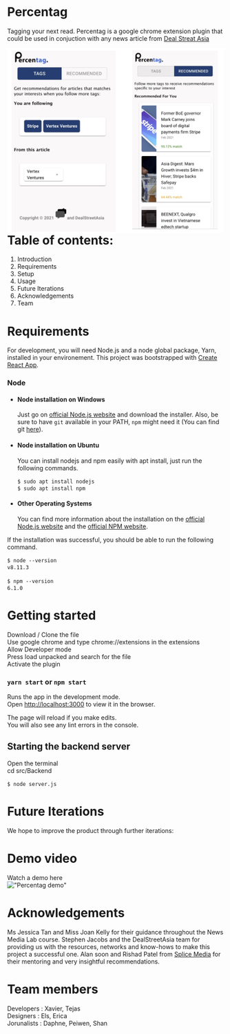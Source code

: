 # Percentag
Tagging your next read.
Percentag is a google chrome extension plugin that could be used in conjuction with any news article from [Deal Streat Asia](https://www.dealstreetasia.com)


<img src="./public/images/githubImg.jpg"
     alt="Percentag screen grabs"
     style="float: left; margin-right: 10px;" />


# Table of contents:

1. Introduction
2. Requirements
3. Setup
4. Usage
5. Future Iterations
6. Acknowledgements
7. Team

# Requirements 
For development, you will need Node.js and a node global package, Yarn, installed in your environement.
This project was bootstrapped with [Create React App](https://github.com/facebook/create-react-app).
### Node
- #### Node installation on Windows

  Just go on [official Node.js website](https://nodejs.org/) and download the installer.
Also, be sure to have `git` available in your PATH, `npm` might need it (You can find git [here](https://git-scm.com/)).

- #### Node installation on Ubuntu

  You can install nodejs and npm easily with apt install, just run the following commands.

      $ sudo apt install nodejs
      $ sudo apt install npm

- #### Other Operating Systems
  You can find more information about the installation on the [official Node.js website](https://nodejs.org/) and the [official NPM website](https://npmjs.org/).

If the installation was successful, you should be able to run the following command.

    $ node --version
    v8.11.3

    $ npm --version
    6.1.0


# Getting started
Download / Clone the file </br>
Use google chrome and type chrome://extensions in the extensions</br>
Allow Developer mode</br>
Press load unpacked and search for the file</br>
Activate the plugin</br>

### `yarn start` or `npm start`

Runs the app in the development mode.\
Open [http://localhost:3000](http://localhost:3000) to view it in the browser.

The page will reload if you make edits.\
You will also see any lint errors in the console.

## Starting the backend server
Open the terminal</br>
cd src/Backend </br>

    $ node server.js
    

# Future Iterations
We hope to improve the product through further iterations: 

# Demo video
Watch a demo here <br/>
!["Percentag demo"](https://www.youtube.com)

# Acknowledgements
Ms Jessica Tan and Miss Joan Kelly for their guidance throughout the News Media Lab course. 
Stephen Jacobs and the DealStreetAsia team for providing us with the resources, networks and know-hows to make this project a successful one.
Alan soon and Rishad Patel from [Splice Media](https://splicemedia.com) for their mentoring and very insightful recommendations.

# Team members
Developers : Xavier, Tejas</br>
Designers : Els, Erica</br>
Jorunalists : Daphne, Peiwen, Shan</br>